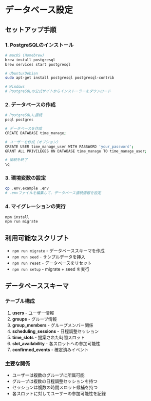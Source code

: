 # データベース設定

## セットアップ手順

### 1. PostgreSQLのインストール

```bash
# macOS (Homebrew)
brew install postgresql
brew services start postgresql

# Ubuntu/Debian
sudo apt-get install postgresql postgresql-contrib

# Windows
# PostgreSQLの公式サイトからインストーラーをダウンロード
```

### 2. データベースの作成

```bash
# PostgreSQLに接続
psql postgres

# データベースを作成
CREATE DATABASE time_manage;

# ユーザーを作成（オプション）
CREATE USER time_manage_user WITH PASSWORD 'your_password';
GRANT ALL PRIVILEGES ON DATABASE time_manage TO time_manage_user;

# 接続を終了
\q
```

### 3. 環境変数の設定

```bash
cp .env.example .env
# .envファイルを編集して、データベース接続情報を設定
```

### 4. マイグレーションの実行

```bash
npm install
npm run migrate
```

## 利用可能なスクリプト

- `npm run migrate` - データベーススキーマを作成
- `npm run seed` - サンプルデータを挿入
- `npm run reset` - データベースをリセット
- `npm run setup` - migrate + seed を実行

## データベーススキーマ

### テーブル構成

1. **users** - ユーザー情報
2. **groups** - グループ情報
3. **group_members** - グループメンバー関係
4. **scheduling_sessions** - 日程調整セッション
5. **time_slots** - 提案された時間スロット
6. **slot_availability** - 各スロットへの参加可能性
7. **confirmed_events** - 確定済みイベント

### 主要な関係

- ユーザーは複数のグループに所属可能
- グループは複数の日程調整セッションを持つ
- セッションは複数の時間スロット候補を持つ
- 各スロットに対してユーザーの参加可能性を記録